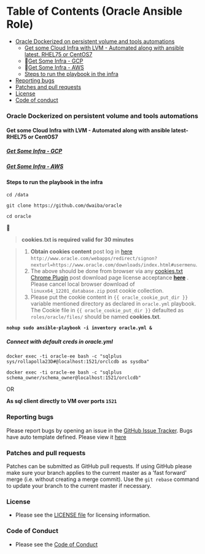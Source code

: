 Table of Contents (Oracle Ansible Role)
=================

* [Oracle Dockerized on persistent volume and tools automations ](#Oracle-dockerized-on-persistent-volume-and-tools-automations)
  * [Get some Cloud Infra with LVM - Automated along with ansible latest. RHEL75 or CentOS7](#get-some-cloud-infra-with-lvm---automated-along-with-ansible-latest--rhel75-or-centos7)
   * :beginner:[Get Some Infra - GCP](#get-some-infra---gcp)
   * :beginner:[Get Some Infra - AWS](#get-some-infra---aws)
  * [Steps to run the playbook in the infra](#steps-to-run-the-playbook-in-the-infra)
* [Reporting bugs](#reporting-bugs)
* [Patches and pull requests](#patches-and-pull-requests)
* [License](#license)
* [Code of conduct](#code-of-conduct)

### Oracle Dockerized on persistent volume and tools automations

#### Get some Cloud Infra with LVM - Automated along with ansible latest- RHEL75 or CentOS7
##### [Get Some Infra - GCP](https://github.com/dwaiba/gcp-terraform#table-of-contents-google-cloud-with-terraform-with-disks)
##### [Get Some Infra - AWS](https://github.com/dwaiba/aws-terraform#table-of-contents-aws-rhel75centos7-with-disks-farm-with-terraform-in-any-region)

#### Steps to run the playbook in the infra 

`
cd /data
`

`
git clone https://github.com/dwaiba/oracle
`

`
cd oracle
`

:round_pushpin:

> **cookies.txt is required valid for 30 minutes**

> 1. **Obtain cookies content** post log in [here](http://www.oracle.com/webapps/redirect/signon?nexturl=https://www.oracle.com/downloads/index.html#usermenu) `http://www.oracle.com/webapps/redirect/signon?nexturl=https://www.oracle.com/downloads/index.html#usermenu`.
> 2. The above should be done from browser via any [cookies.txt Chrome Plugin](https://chrome.google.com/webstore/search/cookies.txt) post download page license acceptance **[ here](https://www.oracle.com/technetwork/database/enterprise-edition/downloads/oracle12c-linux-12201-3608234.html)** . Please cancel local browser download of `linuxx64_12201_database.zip` post cookie collection.
> 3. Please put the cookie content in `{{ oracle_cookie_put_dir }}` variable mentioned directory as declared in `oracle.yml` playbook. The Cookie file in `{{ oracle_cookie_put_dir }}` defaulted as `roles/oracle/files/` should be named **cookies.txt**. 

**`
nohup sudo ansible-playbook -i inventory oracle.yml &
`**

##### Connect with default creds in oracle.yml
`docker exec -ti oracle-ee bash -c "sqlplus sys/rollapolla23D#@localhost:1521/orclcdb as sysdba"`

`docker exec -ti oracle-ee bash -c "sqlplus schema_owner/schema_owner@localhost:1521/orclcdb"`

OR

**As sql client directly to VM over ports `1521`**

### Reporting bugs

Please report bugs  by opening an issue in the [GitHub Issue Tracker](https://github.com/dwaiba/oracle/issues).
Bugs have auto template defined. Please view it [here](https://github.com/dwaiba/oracle/blob/master/.github/ISSUE_TEMPLATE/bug_report.md)

### Patches and pull requests

Patches can be submitted as GitHub pull requests. If using GitHub please make sure your branch applies to the current master as a 'fast forward' merge (i.e. without creating a merge commit). Use the `git rebase` command to update your branch to the current master if necessary.

### License
  * Please see the [LICENSE file](https://github.com/dwaiba/oracle/blob/master/LICENSE) for licensing information.

### Code of Conduct
  * Please see the [Code of Conduct](https://github.com/dwaiba/oracle/blob/master/CODE_OF_CONDUCT.md)
